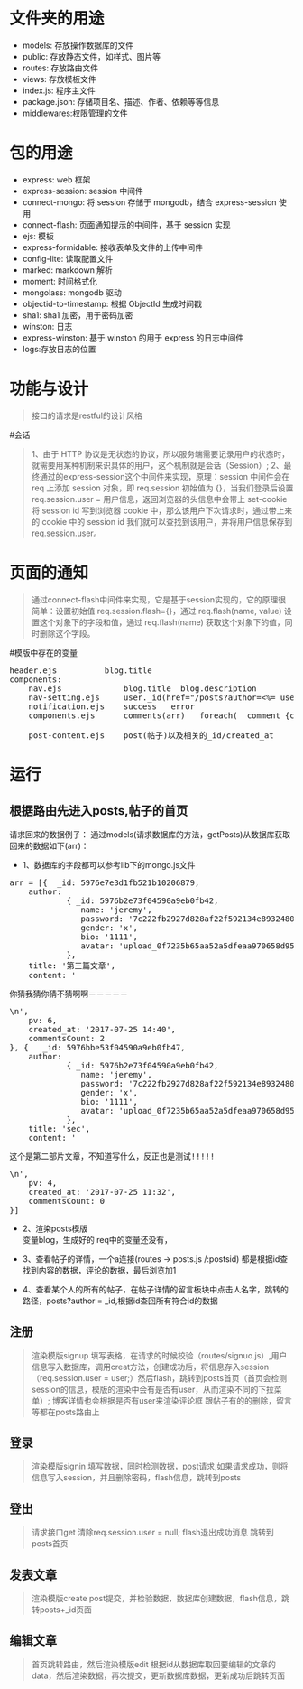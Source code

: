 
# 文件夹的用途
* models: 存放操作数据库的文件
* public: 存放静态文件，如样式、图片等
* routes: 存放路由文件
* views: 存放模板文件
* index.js: 程序主文件
* package.json: 存储项目名、描述、作者、依赖等等信息
* middlewares:权限管理的文件



# 包的用途
* express: web 框架
* express-session: session 中间件
* connect-mongo: 将 session 存储于 mongodb，结合 express-session 使用
* connect-flash: 页面通知提示的中间件，基于 session 实现
* ejs: 模板
* express-formidable: 接收表单及文件的上传中间件
* config-lite: 读取配置文件
* marked: markdown 解析
* moment: 时间格式化
* mongolass: mongodb 驱动
* objectid-to-timestamp: 根据 ObjectId 生成时间戳
* sha1: sha1 加密，用于密码加密
* winston: 日志
* express-winston: 基于 winston 的用于 express 的日志中间件
* logs:存放日志的位置





# 功能与设计
> 接口的请求是restful的设计风格

#会话
> 1、由于 HTTP 协议是无状态的协议，所以服务端需要记录用户的状态时，就需要用某种机制来识具体的用户，这个机制就是会话（Session）;
  2、最终通过的express-session这个中间件来实现，原理：session 中间件会在 req 上添加 session 对象，即 req.session 初始值为 {}，当我们登录后设置 req.session.user = 用户信息，返回浏览器的头信息中会带上 set-cookie 将 session id 写到浏览器 cookie 中，那么该用户下次请求时，通过带上来的 cookie 中的 session id 我们就可以查找到该用户，并将用户信息保存到 req.session.user。

# 页面的通知
> 通过connect-flash中间件来实现，它是基于session实现的，它的原理很简单：设置初始值 req.session.flash={}，通过 req.flash(name, value) 设置这个对象下的字段和值，通过 req.flash(name) 获取这个对象下的值，同时删除这个字段。






#模版中存在的变量
<pre>
header.ejs    		blog.title  
components:
	nav.ejs       		blog.title  blog.description
	nav-setting.ejs 	user._id(href="/posts?author=<%= user._id %>")
	notification.ejs 	success   error
	components.ejs 		comments(arr)   foreach(  comment {comment.author.avatar/_id/name, comment.created_at, comment.content})

	post-content.ejs    post(帖子)以及相关的_id/created_at
</pre>



# 运行

## 根据路由先进入posts,帖子的首页

请求回来的数据例子：
通过models(请求数据库的方法，getPosts)从数据库获取回来的数据如下(arr)：
*  1、数据库的字段都可以参考lib下的mongo.js文件
<pre>
arr = [{  _id: 5976e7e3d1fb521b10206879,
    author: 
            { _id: 5976b2e73f04590a9eb0fb42,
               name: 'jeremy',
               password: '7c222fb2927d828af22f592134e8932480637c0d',
               gender: 'x',
               bio: '1111',
               avatar: 'upload_0f7235b65aa52a5dfeaa970658d95218.jpg' 
            },
    title: '第三篇文章',
    content: '<p>你猜我猜你猜不猜啊啊－－－－－</p>\n',
    pv: 6,
    created_at: '2017-07-25 14:40',
    commentsCount: 2 
}, {   _id: 5976bbe53f04590a9eb0fb47,
    author: 
            { _id: 5976b2e73f04590a9eb0fb42,
               name: 'jeremy',
               password: '7c222fb2927d828af22f592134e8932480637c0d',
               gender: 'x',
               bio: '1111',
               avatar: 'upload_0f7235b65aa52a5dfeaa970658d95218.jpg' 
            },
    title: 'sec',
    content: '<p>这个是第二部片文章，不知道写什么，反正也是测试!!!!!</p>\n',
    pv: 4,
    created_at: '2017-07-25 11:32',
    commentsCount: 0 
}]
</pre>

* 2、渲染posts模版 <br />
	变量blog，生成好的
	req中的变量还没有，

* 3、查看帖子的详情，一个a连接(routes -> posts.js  /:postsid) 都是根据id查找到内容的数据，评论的数据，最后浏览加1

* 4、查看某个人的所有的帖子，在帖子详情的留言板块中点击人名字，跳转的路径，posts?author = _id,根据id查回所有符合id的数据







## 注册
> 渲染模版signup
填写表格，在请求的时候校验（routes/signuo.js）,用户信息写入数据库，调用creat方法，创建成功后，将信息存入session（req.session.user = user;）然后flash，跳转到posts首页（首页会检测session的信息，模版的渲染中会有是否有user，从而渲染不同的下拉菜单）;
博客详情也会根据是否有user来渲染评论框
跟帖子有的的删除，留言等都在posts路由上


## 登录
> 渲染模版signin
填写数据，同时检测数据，post请求,如果请求成功，则将信息写入session，并且删除密码，flash信息，跳转到posts

## 登出
> 请求接口get
清除req.session.user = null;
flash退出成功消息
跳转到posts首页

## 发表文章
> 渲染模版create
post提交，并检验数据，数据库创建数据，flash信息，跳转posts+_id页面

## 编辑文章
> 首页跳转路由，然后渲染模版edit
根据id从数据库取回要编辑的文章的data，然后渲染数据，再次提交，更新数据库数据，更新成功后跳转页面

